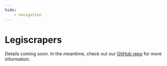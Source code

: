 ```yaml
---
hide:
    - navigation
---
```


# Legiscrapers

Details coming soon. In the meantime, check out our [GitHub repo](https://github.com/democrobot/legiscrapers)
for more information.
